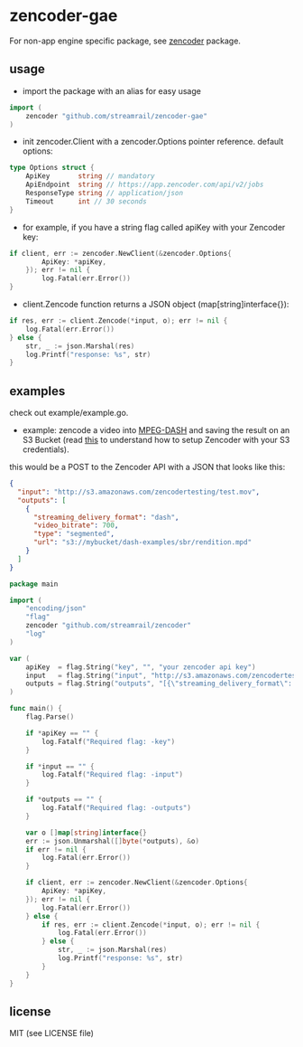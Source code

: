 # zencoder-gae

For non-app engine specific package, see [zencoder](http://github.com/streamrail/zencoder) package. 

## usage

- import the package with an alias for easy usage
```go
import (
	zencoder "github.com/streamrail/zencoder-gae"
)
```
- init zencoder.Client with a zencoder.Options pointer reference. default options:
```go
type Options struct {
	ApiKey       string // mandatory
	ApiEndpoint  string // https://app.zencoder.com/api/v2/jobs
	ResponseType string // application/json
	Timeout      int // 30 seconds
}
```

- for example, if you have a string flag called apiKey with your Zencoder key:
```go
if client, err := zencoder.NewClient(&zencoder.Options{
		ApiKey: *apiKey,
	}); err != nil {
		log.Fatal(err.Error())
} 
```
- client.Zencode function returns a JSON object (map[string]interface{}):
```go
if res, err := client.Zencode(*input, o); err != nil {
	log.Fatal(err.Error())
} else {
	str, _ := json.Marshal(res)
	log.Printf("response: %s", str)
}
```

## examples

check out example/example.go. 

- example: zencode a video into [MPEG-DASH](https://app.zencoder.com/docs/guides/encoding-settings/dash) and saving the result on an S3 Bucket (read [this](https://app.zencoder.com/docs/guides/getting-started/working-with-s3) to understand how to setup Zencoder with your S3 credentials). 

this would be a POST to the Zencoder API with a JSON that looks like this:
```json
{
  "input": "http://s3.amazonaws.com/zencodertesting/test.mov",
  "outputs": [
    {
      "streaming_delivery_format": "dash",
      "video_bitrate": 700,
      "type": "segmented",
      "url": "s3://mybucket/dash-examples/sbr/rendition.mpd"
    }
  ]
}

```

```go
package main

import (
	"encoding/json"
	"flag"
	zencoder "github.com/streamrail/zencoder"
	"log"
)

var (
	apiKey  = flag.String("key", "", "your zencoder api key")
	input   = flag.String("input", "http://s3.amazonaws.com/zencodertesting/test.mov", "a video you want to zencode")
	outputs = flag.String("outputs", "[{\"streaming_delivery_format\": \"dash\",\"video_bitrate\": 700,\"type\": \"segmented\",\"url\": \"s3://mybucket/dash-examples/sbr/rendition.mpd\"}]", "outputs for the zencoded video")
)

func main() {
	flag.Parse()

	if *apiKey == "" {
		log.Fatalf("Required flag: -key")
	}

	if *input == "" {
		log.Fatalf("Required flag: -input")
	}

	if *outputs == "" {
		log.Fatalf("Required flag: -outputs")
	}

	var o []map[string]interface{}
	err := json.Unmarshal([]byte(*outputs), &o)
	if err != nil {
		log.Fatal(err.Error())
	}

	if client, err := zencoder.NewClient(&zencoder.Options{
		ApiKey: *apiKey,
	}); err != nil {
		log.Fatal(err.Error())
	} else {
		if res, err := client.Zencode(*input, o); err != nil {
			log.Fatal(err.Error())
		} else {
			str, _ := json.Marshal(res)
			log.Printf("response: %s", str)
		}
	}
}

```

## license

MIT (see LICENSE file)